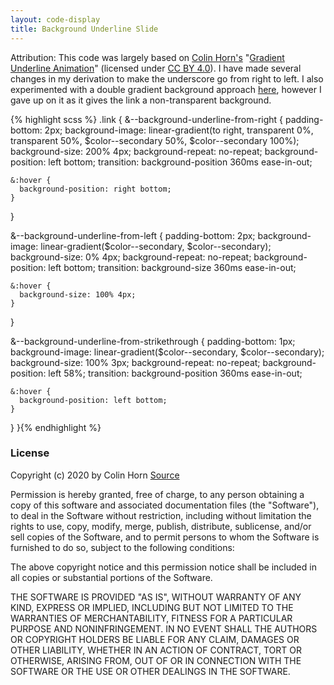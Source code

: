 ```yaml
---
layout: code-display
title: Background Underline Slide
---
```


Attribution: This code was largely based on [Colin Horn's](https://codepen.io/colinhorn) "[Gradient Underline Animation](https://codepen.io/colinhorn/pen/YxYYMj)" (licensed under <a href="http://creativecommons.org/licenses/by/4.0" target="_blank">CC BY 4.0</a>). I have made several changes in my derivation to make the underscore go from right to left. I also experimented with a double gradient background approach [here](https://codepen.io/jhancock532/pen/poyEegg), however I gave up on it as it gives the link a non-transparent background.

{% highlight scss %}
.link {
  &--background-underline-from-right {
    padding-bottom: 2px;
    background-image: linear-gradient(to right, transparent 0%, transparent 50%, 
                                      $color--secondary 50%, $color--secondary 100%);
    background-size: 200% 4px;
    background-repeat: no-repeat;
    background-position: left bottom;
    transition: background-position 360ms ease-in-out;

    &:hover {
      background-position: right bottom;
    }
  }

  &--background-underline-from-left {
    padding-bottom: 2px;
    background-image: linear-gradient($color--secondary, $color--secondary);
    background-size: 0% 4px;
    background-repeat: no-repeat;
    background-position: left bottom;
    transition: background-size 360ms ease-in-out;

    &:hover {
      background-size: 100% 4px;
    }
  }

  &--background-underline-from-strikethrough {
    padding-bottom: 1px;
    background-image: linear-gradient($color--secondary, $color--secondary);
    background-size: 100% 3px;
    background-repeat: no-repeat;
    background-position: left 58%;
    transition: background-position 360ms ease-in-out;

    &:hover {
      background-position: left bottom;
    }
  }
}{% endhighlight %}

### License

Copyright (c) 2020 by Colin Horn [Source](https://codepen.io/colinhorn/pen/YxYYMj)

Permission is hereby granted, free of charge, to any person obtaining a copy of this software and associated documentation files (the "Software"), to deal in the Software without restriction, including without limitation the rights to use, copy, modify, merge, publish, distribute, sublicense, and/or sell copies of the Software, and to permit persons to whom the Software is furnished to do so, subject to the following conditions:

The above copyright notice and this permission notice shall be included in all copies or substantial portions of the Software.

THE SOFTWARE IS PROVIDED "AS IS", WITHOUT WARRANTY OF ANY KIND, EXPRESS OR IMPLIED, INCLUDING BUT NOT LIMITED TO THE WARRANTIES OF MERCHANTABILITY, FITNESS FOR A PARTICULAR PURPOSE AND NONINFRINGEMENT. IN NO EVENT SHALL THE AUTHORS OR COPYRIGHT HOLDERS BE LIABLE FOR ANY CLAIM, DAMAGES OR OTHER LIABILITY, WHETHER IN AN ACTION OF CONTRACT, TORT OR OTHERWISE, ARISING FROM, OUT OF OR IN CONNECTION WITH THE SOFTWARE OR THE USE OR OTHER DEALINGS IN THE SOFTWARE.